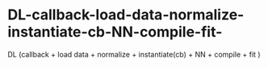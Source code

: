 # DL-callback-load-data-normalize-instantiate-cb-NN-compile-fit-
DL (callback + load data + normalize + instantiate(cb) + NN + compile + fit ) 
